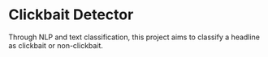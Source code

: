 # Clickbait Detector

Through NLP and text classification, this project aims to classify a headline as clickbait or non-clickbait.  
